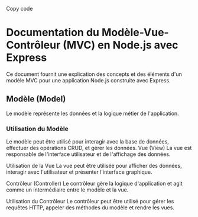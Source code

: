 Copy code
# Documentation du Modèle-Vue-Contrôleur (MVC) en Node.js avec Express

Ce document fournit une explication des concepts et des éléments d'un modèle MVC pour une application Node.js construite avec Express.

## Modèle (Model)

Le modèle représente les données et la logique métier de l'application.

### Utilisation du Modèle

Le modèle peut être utilisé pour interagir avec la base de données, effectuer des opérations CRUD, et gérer les données.
Vue (View)
La vue est responsable de l'interface utilisateur et de l'affichage des données.

Utilisation de la Vue
La vue peut être utilisée pour afficher des données, interagir avec l'utilisateur et présenter l'interface graphique.

Contrôleur (Controller)
Le contrôleur gère la logique d'application et agit comme un intermédiaire entre le modèle et la vue.

Utilisation du Contrôleur
Le contrôleur peut être utilisé pour gérer les requêtes HTTP, appeler des méthodes du modèle et rendre les vues.